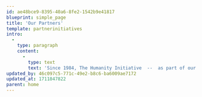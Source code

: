 ```yaml
---
id: ae48bce9-8395-40a6-8fe2-1542b9e41817
blueprint: simple_page
title: 'Our Partners'
template: partnerinitiatives
intro:
  -
    type: paragraph
    content:
      -
        type: text
        text: 'Since 1984, The Humanity Initiative  --  as part of our conversation with the world  --  has paid close attention to the work of leading humanitarian non-profits. Now, with the help of Charity Navigator, we have chosen the top thirty to recommend most strongly as part of your research on positive change, as well as to investigate closely for a possible donation.  We also soon will be making it easy for you, if you prefer, to aggregate several donations with one payment, saving time and trouble. We also of course will have direct links to both the volunteer and donation pages of each non-profit.'
updated_by: 46c097c5-771c-49e2-b8c6-ba6009ae7172
updated_at: 1711847822
parent: home
---
```

